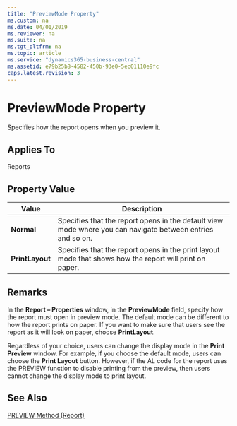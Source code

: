 ```yaml
---
title: "PreviewMode Property"
ms.custom: na
ms.date: 04/01/2019
ms.reviewer: na
ms.suite: na
ms.tgt_pltfrm: na
ms.topic: article
ms.service: "dynamics365-business-central"
ms.assetid: e79b25b8-4582-450b-93e0-5ec01110e9fc
caps.latest.revision: 3
---
```


 

# PreviewMode Property
Specifies how the report opens when you preview it.  

## Applies To  
 Reports  

## Property Value  

|Value|Description|  
|-----------|-----------------|  
|**Normal**|Specifies that the report opens in the default view mode where you can navigate between entries and so on.|  
|**PrintLayout**|Specifies that the report opens in the print layout mode that shows how the report will print on paper.|  

## Remarks  
 In the **Report – Properties** window, in the **PreviewMode** field, specify how the report must open in preview mode. The default mode can be different to how the report prints on paper. If you want to make sure that users see the report as it will look on paper, choose **PrintLayout**.  

 Regardless of your choice, users can change the display mode in the **Print Preview** window. For example, if you choose the default mode, users can choose the **Print Layout** button. However, if the AL code for the report uses the PREVIEW function to disable printing from the preview, then users cannot change the display mode to print layout.  

## See Also  
<!--
 [Report Design Overview](../devenv-report-design-overview.md)   
 [Designing Reports](../devenv-designing-reports.md)   
 [Printing Reports](../devenv-printing-reports.md) -->  
 [PREVIEW Method (Report)](../methods/devenv-preview-method-report.md)
